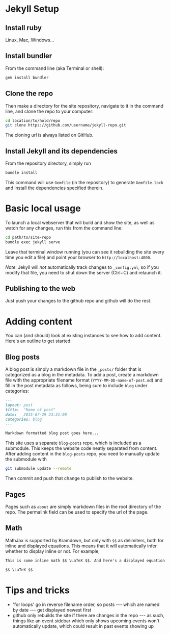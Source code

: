 # Jekyll Setup

## Install ruby
Linux, Mac, Windows...

## Install bundler

From the command line (aka Terminal or shell):

```sh
gem install bundler
```

## Clone the repo

Then make a directory for the site repository, navigate to it in the command line, and clone the repo to your computer:

```sh
cd location/to/hold/repo
git clone https://github.com/username/jekyll-repo.git
```

The cloning url is always listed on GitHub.

## Install Jekyll and its dependencies

From the repository directory, simply run

```sh
bundle install
```

This command will use `Gemfile` (in the repository) to generate `Gemfile.lock` and install the dependencies specified therein.


# Basic local usage

To launch a local webserver that will build and show the site, as well as watch for any changes, run this from the command line:

```sh
cd path/to/site-repo
bundle exec jekyll serve
```
Leave that terminal window running (you can see it rebuilding the site every time you edit a file) and point your browser to `http://localhost:4000`.

*Note*: Jekyll will _not_ automatically track changes to `_config.yml`, so if you modify that file, you need to shut down the server (Ctrl+C) and relaunch it.

## Publishing to the web

Just push your changes to the github repo and github will do the rest.


# Adding content

You can (and should) look at existing instances to see how to add content. Here's an outline to get started:

## Blog posts

A blog post is simply a markdown file in the `_posts/` folder that is categorized as a blog in the metadata.
To add a post, create a markdown file with the appropriate filename format (`YYYY-MM-DD-name-of-post.md`) and fill in the post metadata as follows, being sure to include `blog` under categories:

```markdown
---
layout: post
title:  "Name of post"
date:   2015-07-29 23:31:00
categories: blog
---

Markdown formatted blog post goes here...
```

This site uses a separate `blog-posts` repo, which is included as a submodule.
This keeps the website code neatly separated from content.
After adding content in the `blog-posts` repo, you need to manually update the submodule with

```sh
git submodule update --remote
```

Then commit and push that change to publish to the website.


## Pages

Pages such as `about` are simply markdown files in the root directory of the repo. The permalink field can be used to specify the url of the page.

## Math

MathJax is supported by Kramdown, but only with `$$` as delimiters, both for inline and displayed equations.
This means that it will automatically infer whether to display inline or not.
For example,

```markdown
This is some inline math $$ \LaTeX $$. And here's a displayed equation

$$ \LaTeX $$
```

# Tips and tricks

- 'for loops' go in reverse filename order, so posts --- which are named by date --- get displayed newest first
- github only rebuilds the site if there are changes in the repo --- as such, things like an event sidebar which only shows upcoming events won't automatically update, which could result in past events showing up
